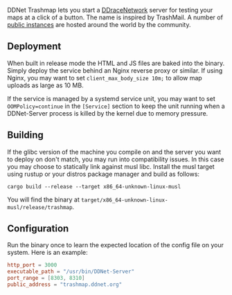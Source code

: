 DDNet Trashmap lets you start a [DDraceNetwork](https://ddnet.org/) server for testing your maps at a click of a button. The name is inspired by TrashMail. A number of [public instances](https://wiki.ddnet.org/wiki/DDNet_Trashmap#Public_instances) are hosted around the world by the community.

## Deployment

When built in release mode the HTML and JS files are baked into the binary. Simply deploy the service behind an Nginx reverse proxy or similar. If using Nginx, you may want to set `client_max_body_size 10m;` to allow map uploads as large as 10 MB.

If the service is managed by a systemd service unit, you may want to set `OOMPolicy=continue` in the `[Service]` section to keep the unit running when a DDNet-Server process is killed by the kernel due to memory pressure.

## Building

If the glibc version of the machine you compile on and the server you want to deploy on don't match, you may run into compatibility issues. In this case you may choose to statically link against musl libc. Install the musl target using rustup or your distros package manager and build as follows:

```
cargo build --release --target x86_64-unknown-linux-musl
```

You will find the binary at `target/x86_64-unknown-linux-musl/release/trashmap`.

## Configuration

Run the binary once to learn the expected location of the config file on your system. Here is an example:

```toml
http_port = 3000
executable_path = "/usr/bin/DDNet-Server"
port_range = [8303, 8310]
public_address = "trashmap.ddnet.org"
```
